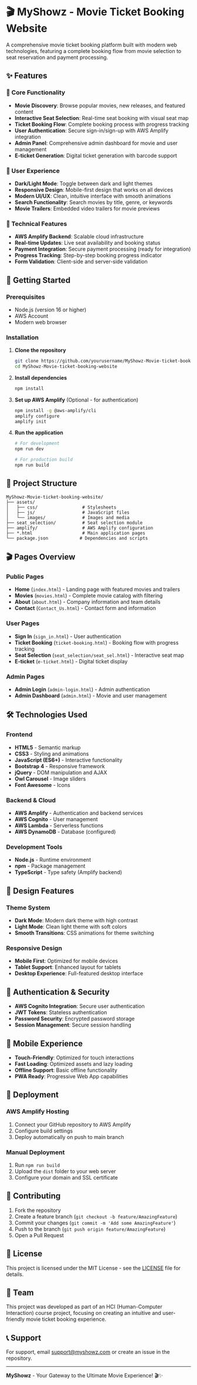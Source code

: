 # 🎬 MyShowz - Movie Ticket Booking Website

A comprehensive movie ticket booking platform built with modern web technologies, featuring a complete booking flow from movie selection to seat reservation and payment processing.

## ✨ Features

### 🎯 Core Functionality
- **Movie Discovery**: Browse popular movies, new releases, and featured content
- **Interactive Seat Selection**: Real-time seat booking with visual seat map
- **Ticket Booking Flow**: Complete booking process with progress tracking
- **User Authentication**: Secure sign-in/sign-up with AWS Amplify integration
- **Admin Panel**: Comprehensive admin dashboard for movie and user management
- **E-ticket Generation**: Digital ticket generation with barcode support

### 🎨 User Experience
- **Dark/Light Mode**: Toggle between dark and light themes
- **Responsive Design**: Mobile-first design that works on all devices
- **Modern UI/UX**: Clean, intuitive interface with smooth animations
- **Search Functionality**: Search movies by title, genre, or keywords
- **Movie Trailers**: Embedded video trailers for movie previews

### 🔧 Technical Features
- **AWS Amplify Backend**: Scalable cloud infrastructure
- **Real-time Updates**: Live seat availability and booking status
- **Payment Integration**: Secure payment processing (ready for integration)
- **Progress Tracking**: Step-by-step booking progress indicator
- **Form Validation**: Client-side and server-side validation

## 🚀 Getting Started

### Prerequisites
- Node.js (version 16 or higher)
- AWS Account
- Modern web browser

### Installation

1. **Clone the repository**
   ```bash
   git clone https://github.com/yourusername/MyShowz-Movie-ticket-booking-website.git
   cd MyShowz-Movie-ticket-booking-website
   ```

2. **Install dependencies**
   ```bash
   npm install
   ```

3. **Set up AWS Amplify** (Optional - for authentication)
   ```bash
   npm install -g @aws-amplify/cli
   amplify configure
   amplify init
   ```

4. **Run the application**
   ```bash
   # For development
   npm run dev
   
   # For production build
   npm run build
   ```

## 📁 Project Structure

```
MyShowz-Movie-ticket-booking-website/
├── assets/
│   ├── css/                 # Stylesheets
│   ├── js/                  # JavaScript files
│   └── images/              # Images and media
├── seat_selection/          # Seat selection module
├── amplify/                 # AWS Amplify configuration
├── *.html                   # Main application pages
└── package.json            # Dependencies and scripts
```

## 🎬 Pages Overview

### Public Pages
- **Home** (`index.html`) - Landing page with featured movies and trailers
- **Movies** (`movies.html`) - Complete movie catalog with filtering
- **About** (`about.html`) - Company information and team details
- **Contact** (`Contact_Us.html`) - Contact form and information

### User Pages
- **Sign In** (`sign_in.html`) - User authentication
- **Ticket Booking** (`ticket-booking.html`) - Booking flow with progress tracking
- **Seat Selection** (`seat_selection/seat_sel.html`) - Interactive seat map
- **E-ticket** (`e-ticket.html`) - Digital ticket display

### Admin Pages
- **Admin Login** (`admin-login.html`) - Admin authentication
- **Admin Dashboard** (`admin.html`) - Movie and user management

## 🛠️ Technologies Used

### Frontend
- **HTML5** - Semantic markup
- **CSS3** - Styling and animations
- **JavaScript (ES6+)** - Interactive functionality
- **Bootstrap 4** - Responsive framework
- **jQuery** - DOM manipulation and AJAX
- **Owl Carousel** - Image sliders
- **Font Awesome** - Icons

### Backend & Cloud
- **AWS Amplify** - Authentication and backend services
- **AWS Cognito** - User management
- **AWS Lambda** - Serverless functions
- **AWS DynamoDB** - Database (configured)

### Development Tools
- **Node.js** - Runtime environment
- **npm** - Package management
- **TypeScript** - Type safety (Amplify backend)

## 🎨 Design Features

### Theme System
- **Dark Mode**: Modern dark theme with high contrast
- **Light Mode**: Clean light theme with soft colors
- **Smooth Transitions**: CSS animations for theme switching

### Responsive Design
- **Mobile First**: Optimized for mobile devices
- **Tablet Support**: Enhanced layout for tablets
- **Desktop Experience**: Full-featured desktop interface

## 🔐 Authentication & Security

- **AWS Cognito Integration**: Secure user authentication
- **JWT Tokens**: Stateless authentication
- **Password Security**: Encrypted password storage
- **Session Management**: Secure session handling

## 📱 Mobile Experience

- **Touch-Friendly**: Optimized for touch interactions
- **Fast Loading**: Optimized assets and lazy loading
- **Offline Support**: Basic offline functionality
- **PWA Ready**: Progressive Web App capabilities

## 🚀 Deployment

### AWS Amplify Hosting
1. Connect your GitHub repository to AWS Amplify
2. Configure build settings
3. Deploy automatically on push to main branch

### Manual Deployment
1. Run `npm run build`
2. Upload the `dist` folder to your web server
3. Configure your domain and SSL certificate

## 🤝 Contributing

1. Fork the repository
2. Create a feature branch (`git checkout -b feature/AmazingFeature`)
3. Commit your changes (`git commit -m 'Add some AmazingFeature'`)
4. Push to the branch (`git push origin feature/AmazingFeature`)
5. Open a Pull Request

## 📄 License

This project is licensed under the MIT License - see the [LICENSE](LICENSE) file for details.

## 👥 Team

This project was developed as part of an HCI (Human-Computer Interaction) course project, focusing on creating an intuitive and user-friendly movie ticket booking experience.

## 📞 Support

For support, email support@myshowz.com or create an issue in the repository.

---

**MyShowz** - Your Gateway to the Ultimate Movie Experience! 🎬✨ 
